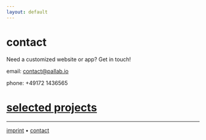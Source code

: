 ```yaml
---
layout: default
---
```

# [](#header-1)contact
Need a customized website or app? Get in touch!

email: [contact@pallab.io](mailto:contact@pallab.io)

phone: +49172 1436565


# [](#header-1)[selected projects](projects) 



* * *
[](#header-6)[imprint](imprint) • [](#header-6)[contact](contact) 

